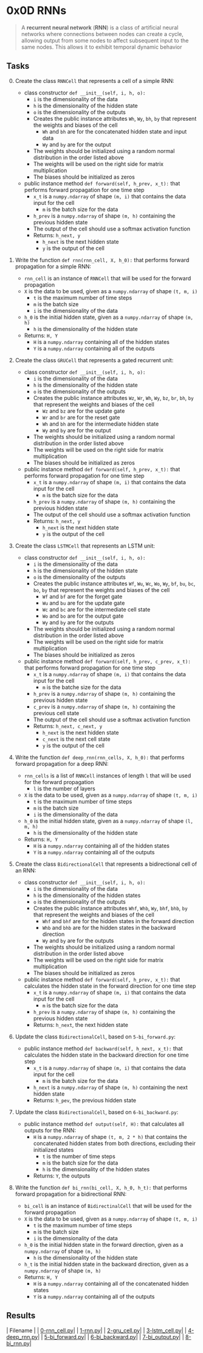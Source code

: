 # 0x0D RNNs

> A **recurrent neural network** (**RNN**) is a class of artificial neural networks where connections between nodes can create a cycle, allowing output from some nodes to affect subsequent input to the same nodes. This allows it to exhibit temporal dynamic behavior

## Tasks

0. Create the class `RNNCell` that represents a cell of a simple RNN:

    * class constructor `def __init__(self, i, h, o):`
        * `i` is the dimensionality of the data
        * `h` is the dimensionality of the hidden state
        * `o` is the dimensionality of the outputs
        * Creates the public instance attributes `Wh`, `Wy`, `bh`, `by` that represent the weights and biases of the cell
            * `Wh` and `bh` are for the concatenated hidden state and input data
            * `Wy` and `by` are for the output
        * The weights should be initialized using a random normal distribution in the order listed above
        * The weights will be used on the right side for matrix multiplication
        * The biases should be initialized as zeros
    * public instance method `def forward(self, h_prev, x_t):` that performs forward propagation for one time step
        * `x_t` is a `numpy.ndarray` of shape `(m, i)` that contains the data input for the cell
            * `m` is the batch size for the data
        * `h_prev` is a `numpy.ndarray` of shape `(m, h)` containing the previous hidden state
        * The output of the cell should use a softmax activation function
        * Returns: `h_next, y`
            * `h_next` is the next hidden state
            * `y` is the output of the cell

1. Write the function `def rnn(rnn_cell, X, h_0):` that performs forward propagation for a simple RNN:

    * `rnn_cell` is an instance of `RNNCell` that will be used for the forward propagation
    * `X` is the data to be used, given as a `numpy.ndarray` of shape `(t, m, i)`
        * `t` is the maximum number of time steps
        * `m` is the batch size
        * `i` is the dimensionality of the data
    * `h_0` is the initial hidden state, given as a `numpy.ndarray` of shape `(m, h)`
        * `h` is the dimensionality of the hidden state
    * Returns: `H, Y`
        * `H` is a `numpy.ndarray` containing all of the hidden states
        * `Y` is a `numpy.ndarray` containing all of the outputs

2. Create the class `GRUCell` that represents a gated recurrent unit:

    * class constructor `def __init__(self, i, h, o):`
        * `i` is the dimensionality of the data
        * `h` is the dimensionality of the hidden state
        * `o` is the dimensionality of the outputs
        * Creates the public instance attributes `Wz`, `Wr`, `Wh`, `Wy`, `bz`, `br`, `bh`, `by` that represent the weights and biases of the cell
            * `Wz` and `bz` are for the update gate
            * `Wr` and `br` are for the reset gate
            * `Wh` and `bh` are for the intermediate hidden state
            * `Wy` and `by` are for the output
        * The weights should be initialized using a random normal distribution in the order listed above
        * The weights will be used on the right side for matrix multiplication
        * The biases should be initialized as zeros
    * public instance method `def forward(self, h_prev, x_t):` that performs forward propagation for one time step
        * `x_t` is a `numpy.ndarray` of shape `(m, i)` that contains the data input for the cell
            * `m` is the batch size for the data
        * `h_prev` is a `numpy.ndarray` of shape `(m, h)` containing the previous hidden state
        * The output of the cell should use a softmax activation function
        * Returns: `h_next, y`
            * `h_next` is the next hidden state
            * `y` is the output of the cell

3. Create the class `LSTMCell` that represents an LSTM unit:

    * class constructor `def __init__(self, i, h, o):`
        * `i` is the dimensionality of the data
        * `h` is the dimensionality of the hidden state
        * `o` is the dimensionality of the outputs
        * Creates the public instance attributes `Wf`, `Wu`, `Wc`, `Wo`, `Wy`, `bf`, `bu`, `bc`, `bo`, `by` that represent the weights and biases of the cell
            * `Wf` and `bf` are for the forget gate
            * `Wu` and `bu` are for the update gate
            * `Wc` and `bc` are for the intermediate cell state
            * `Wo` and `bo` are for the output gate
            * `Wy` and `by` are for the outputs
        * The weights should be initialized using a random normal distribution in the order listed above
        * The weights will be used on the right side for matrix multiplication
        * The biases should be initialized as zeros
    * public instance method `def forward(self, h_prev, c_prev, x_t):` that performs forward propagation for one time step
        * `x_t` is a `numpy.ndarray` of shape `(m, i)` that contains the data input for the cell
            * `m` is the batche size for the data
        * `h_prev` is a `numpy.ndarray` of shape `(m, h)` containing the previous hidden state
        * `c_prev` is a `numpy.ndarray` of shape `(m, h)` containing the previous cell state
        * The output of the cell should use a softmax activation function
        * Returns: `h_next, c_next, y`
            * `h_next` is the next hidden state
            * `c_next` is the next cell state
            * `y` is the output of the cell

4. Write the function `def deep_rnn(rnn_cells, X, h_0):` that performs forward propagation for a deep RNN:

    * `rnn_cells` is a list of `RNNCell` instances of length `l` that will be used for the forward propagation
        * `l` is the number of layers
    * `X` is the data to be used, given as a `numpy.ndarray` of shape `(t, m, i)`
        * `t` is the maximum number of time steps
        * `m` is the batch size
        * `i` is the dimensionality of the data
    * `h_0` is the initial hidden state, given as a `numpy.ndarray` of shape `(l, m, h)`
        * `h` is the dimensionality of the hidden state
    * Returns: `H, Y`
        * `H` is a `numpy.ndarray` containing all of the hidden states
        * `Y` is a `numpy.ndarray` containing all of the outputs

5. Create the class `BidirectionalCell` that represents a bidirectional cell of an RNN:

    * class constructor `def __init__(self, i, h, o):`
        * `i` is the dimensionality of the data
        * `h` is the dimensionality of the hidden states
        * `o` is the dimensionality of the outputs
        * Creates the public instance attributes `Whf`, `Whb`, `Wy`, `bhf`, `bhb`, `by` that represent the weights and biases of the cell
            * `Whf` and `bhf` are for the hidden states in the forward direction
            * `Whb` and `bhb` are for the hidden states in the backward direction
            * `Wy` and `by` are for the outputs
        * The weights should be initialized using a random normal distribution in the order listed above
        * The weights will be used on the right side for matrix multiplication
        * The biases should be initialized as zeros
    * public instance method `def forward(self, h_prev, x_t):` that calculates the hidden state in the forward direction for one time step
        * `x_t` is a `numpy.ndarray` of shape `(m, i)` that contains the data input for the cell
            * `m` is the batch size for the data
        * `h_prev` is a `numpy.ndarray` of shape `(m, h)` containing the previous hidden state
        * Returns: `h_next`, the next hidden state

6. Update the class `BidirectionalCell`, based on `5-bi_forward.py`:

    * public instance method `def backward(self, h_next, x_t):` that calculates the hidden state in the backward direction for one time step
        * `x_t` is a `numpy.ndarray` of shape `(m, i)` that contains the data input for the cell
            * `m` is the batch size for the data
        * `h_next` is a `numpy.ndarray` of shape `(m, h)` containing the next hidden state
        * Returns: `h_pev`, the previous hidden state

7. Update the class `BidirectionalCell`, based on `6-bi_backward.py`:

    * public instance method `def output(self, H):` that calculates all outputs for the RNN:
        * `H` is a `numpy.ndarray` of shape `(t, m, 2 * h)` that contains the concatenated hidden states from both directions, excluding their initialized states
            * `t` is the number of time steps
            * `m` is the batch size for the data
            * `h` is the dimensionality of the hidden states
        * Returns: `Y`, the outputs

8. Write the function `def bi_rnn(bi_cell, X, h_0, h_t):` that performs forward propagation for a bidirectional RNN:

    * `bi_cell` is an instance of `BidirectinalCell` that will be used for the forward propagation
    * `X` is the data to be used, given as a `numpy.ndarray` of shape `(t, m, i)`
        * `t` is the maximum number of time steps
        * `m` is the batch size
        * `i` is the dimensionality of the data
    * `h_0` is the initial hidden state in the forward direction, given as a `numpy.ndarray` of shape `(m, h)`
        * `h` is the dimensionality of the hidden state
    * `h_t` is the initial hidden state in the backward direction, given as a `numpy.ndarray` of shape `(m, h)`
    * Returns: `H, Y`
        * `H` is a `numpy.ndarray` containing all of the concatenated hidden states
        * `Y` is a `numpy.ndarray` containing all of the outputs

## Results

| Filename |
| [0-rnn_cell.py]()|
| [1-rnn.py]()|
| [2-gru_cell.py]()|
| [3-lstm_cell.py]()|
| [4-deep_rnn.py]()|
| [5-bi_forward.py]()|
| [6-bi_backward.py]()|
| [7-bi_output.py]()|
| [8-bi_rnn.py]()|
